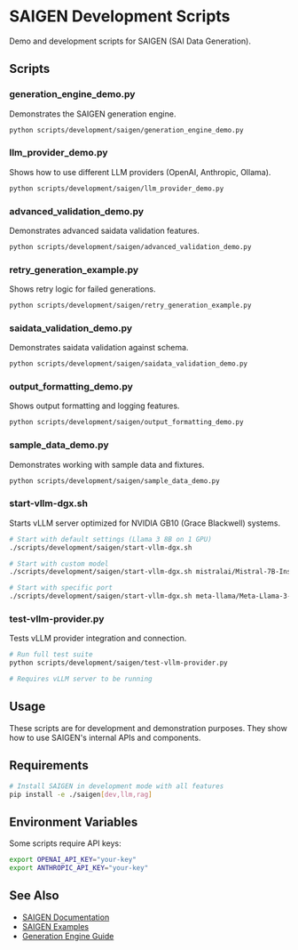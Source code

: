 # SAIGEN Development Scripts

Demo and development scripts for SAIGEN (SAI Data Generation).

## Scripts

### generation_engine_demo.py
Demonstrates the SAIGEN generation engine.

```bash
python scripts/development/saigen/generation_engine_demo.py
```

### llm_provider_demo.py
Shows how to use different LLM providers (OpenAI, Anthropic, Ollama).

```bash
python scripts/development/saigen/llm_provider_demo.py
```

### advanced_validation_demo.py
Demonstrates advanced saidata validation features.

```bash
python scripts/development/saigen/advanced_validation_demo.py
```

### retry_generation_example.py
Shows retry logic for failed generations.

```bash
python scripts/development/saigen/retry_generation_example.py
```

### saidata_validation_demo.py
Demonstrates saidata validation against schema.

```bash
python scripts/development/saigen/saidata_validation_demo.py
```

### output_formatting_demo.py
Shows output formatting and logging features.

```bash
python scripts/development/saigen/output_formatting_demo.py
```

### sample_data_demo.py
Demonstrates working with sample data and fixtures.

```bash
python scripts/development/saigen/sample_data_demo.py
```

### start-vllm-dgx.sh
Starts vLLM server optimized for NVIDIA GB10 (Grace Blackwell) systems.

```bash
# Start with default settings (Llama 3 8B on 1 GPU)
./scripts/development/saigen/start-vllm-dgx.sh

# Start with custom model
./scripts/development/saigen/start-vllm-dgx.sh mistralai/Mistral-7B-Instruct-v0.2

# Start with specific port
./scripts/development/saigen/start-vllm-dgx.sh meta-llama/Meta-Llama-3-8B-Instruct 1 8000
```

### test-vllm-provider.py
Tests vLLM provider integration and connection.

```bash
# Run full test suite
python scripts/development/saigen/test-vllm-provider.py

# Requires vLLM server to be running
```

## Usage

These scripts are for development and demonstration purposes. They show how to use SAIGEN's internal APIs and components.

## Requirements

```bash
# Install SAIGEN in development mode with all features
pip install -e ./saigen[dev,llm,rag]
```

## Environment Variables

Some scripts require API keys:

```bash
export OPENAI_API_KEY="your-key"
export ANTHROPIC_API_KEY="your-key"
```

## See Also

- [SAIGEN Documentation](../../../saigen/docs/)
- [SAIGEN Examples](../../../saigen/docs/examples/)
- [Generation Engine Guide](../../../saigen/docs/generation-engine.md)
